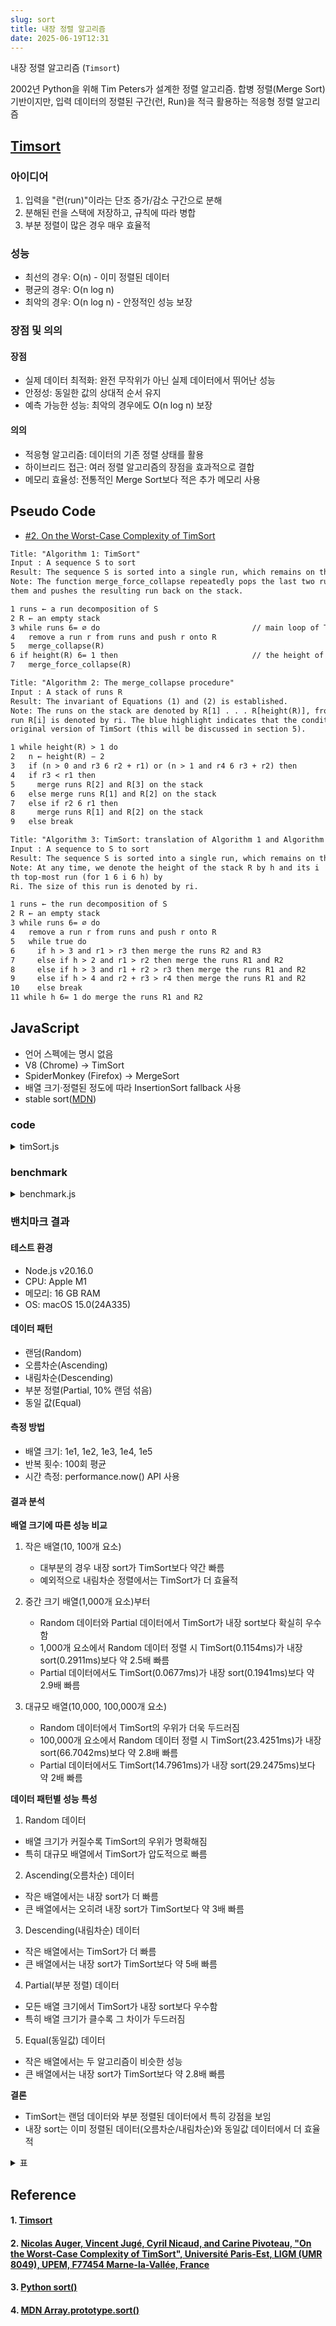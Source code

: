 ```yaml
---
slug: sort
title: 내장 정렬 알고리즘
date: 2025-06-19T12:31
---
```


내장 정렬 알고리즘 (`Timsort`)

2002년 Python을 위해 Tim Peters가 설계한 정렬 알고리즘. 합병 정렬(Merge Sort) 기반이지만, 입력 데이터의 정렬된 구간(런, Run)을 적극 활용하는 적응형 정렬 알고리즘

<!-- truncate -->

## [Timsort](#1-timsort)

### 아이디어

1. 입력을 "런(run)"이라는 단조 증가/감소 구간으로 분해
2. 분해된 런을 스택에 저장하고, 규칙에 따라 병합
3. 부분 정렬이 많은 경우 매우 효율적

### 성능

- 최선의 경우: O(n) - 이미 정렬된 데이터
- 평균의 경우: O(n log n)
- 최악의 경우: O(n log n) - 안정적인 성능 보장

### 장점 및 의의

#### 장점

- 실제 데이터 최적화: 완전 무작위가 아닌 실제 데이터에서 뛰어난 성능
- 안정성: 동일한 값의 상대적 순서 유지
- 예측 가능한 성능: 최악의 경우에도 O(n log n) 보장

#### 의의

- 적응형 알고리즘: 데이터의 기존 정렬 상태를 활용
- 하이브리드 접근: 여러 정렬 알고리즘의 장점을 효과적으로 결합
- 메모리 효율성: 전통적인 Merge Sort보다 적은 추가 메모리 사용

## Pseudo Code

- [#2. On the Worst-Case Complexity of TimSort](#2-nicolas-auger-vincent-jug%C3%A9-cyril-nicaud-and-carine-pivoteau-on-the-worst-case-complexity-of-timsort-universit%C3%A9-paris-est-ligm-umr-8049-upem-f77454-marne-la-vall%C3%A9e-france)

```txt
Title: "Algorithm 1: TimSort"
Input : A sequence S to sort
Result: The sequence S is sorted into a single run, which remains on the stack.
Note: The function merge_force_collapse repeatedly pops the last two runs on the stack R, merges
them and pushes the resulting run back on the stack.

1 runs ← a run decomposition of S
2 R ← an empty stack
3 while runs 6= ∅ do                                  // main loop of TimSort
4   remove a run r from runs and push r onto R
5   merge_collapse(R)
6 if height(R) 6= 1 then                              // the height of R is its number of runs
7   merge_force_collapse(R)
```

```txt
Title: "Algorithm 2: The merge_collapse procedure"
Input : A stack of runs R
Result: The invariant of Equations (1) and (2) is established.
Note: The runs on the stack are denoted by R[1] . . . R[height(R)], from top to bottom. The length of
run R[i] is denoted by ri. The blue highlight indicates that the condition was not present in the
original version of TimSort (this will be discussed in section 5).

1 while height(R) > 1 do
2   n ← height(R) − 2
3   if (n > 0 and r3 6 r2 + r1) or (n > 1 and r4 6 r3 + r2) then
4   if r3 < r1 then
5     merge runs R[2] and R[3] on the stack
6   else merge runs R[1] and R[2] on the stack
7   else if r2 6 r1 then
8     merge runs R[1] and R[2] on the stack
9   else break
```

```txt
Title: "Algorithm 3: TimSort: translation of Algorithm 1 and Algorithm 2"
Input : A sequence to S to sort
Result: The sequence S is sorted into a single run, which remains on the stack.
Note: At any time, we denote the height of the stack R by h and its i
th top-most run (for 1 6 i 6 h) by
Ri. The size of this run is denoted by ri.

1 runs ← the run decomposition of S
2 R ← an empty stack
3 while runs 6= ∅ do                                                        // main loop of TimSort
4   remove a run r from runs and push r onto R                              // #1
5   while true do
6     if h > 3 and r1 > r3 then merge the runs R2 and R3                    // #2
7     else if h > 2 and r1 > r2 then merge the runs R1 and R2               // #3
8     else if h > 3 and r1 + r2 > r3 then merge the runs R1 and R2          // #4
9     else if h > 4 and r2 + r3 > r4 then merge the runs R1 and R2          // #5
10    else break
11 while h 6= 1 do merge the runs R1 and R2
```

## JavaScript

- 언어 스펙에는 명시 없음
- V8 (Chrome) → TimSort
- SpiderMonkey (Firefox) → MergeSort
- 배열 크기·정렬된 정도에 따라 InsertionSort fallback 사용
- stable sort([MDN](https://developer.mozilla.org/en-US/docs/Web/JavaScript/Reference/Global_Objects/Array/sort))

### code

<details>
<summary>timSort.js</summary>

```javascript
function minRunLength(n) {
  let r = 0;
  while (n >= 32) {
    r |= n & 1;
    n >>= 1;
  }
  return n + r;
}

function insertionSort(arr, left, right) {
  for (let i = left + 1; i <= right; i++) {
    let key = arr[i],
      j = i - 1;
    while (j >= left && arr[j] > key) {
      arr[j + 1] = arr[j--];
    }
    arr[j + 1] = key;
  }
}

function merge(arr, l, m, r) {
  const left = arr.slice(l, m + 1),
    right = arr.slice(m + 1, r + 1);
  let i = 0,
    j = 0,
    k = l;
  while (i < left.length && j < right.length) {
    arr[k++] = left[i] <= right[j] ? left[i++] : right[j++];
  }
  while (i < left.length) arr[k++] = left[i++];
  while (j < right.length) arr[k++] = right[j++];
}

function timsort(arr) {
  const n = arr.length,
    minRun = minRunLength(n);
  for (let i = 0; i < n; i += minRun) {
    insertionSort(arr, i, Math.min(i + minRun - 1, n - 1));
  }
  for (let size = minRun; size < n; size *= 2) {
    for (let left = 0; left < n; left += 2 * size) {
      const mid = left + size - 1;
      const right = Math.min(left + 2 * size - 1, n - 1);
      if (mid < right) merge(arr, left, mid, right);
    }
  }
  return arr;
}
```

</details>

### benchmark

<details>
<summary>benchmark.js</summary>

```javascript
const { performance } = require('perf_hooks');

/**
 * 테스트 데이터 생성
 */
function generateData(size, type) {
  const data = [];
  switch (type) {
    case 'random':
      for (let i = 0; i < size; i++) data.push(Math.floor(Math.random() * size));
      break;
    case 'ascending':
      for (let i = 0; i < size; i++) data.push(i);
      break;
    case 'descending':
      for (let i = 0; i < size; i++) data.push(size - i);
      break;
    case 'partial':
      for (let i = 0; i < size; i++) data.push(i);
      for (let j = 0; j < size * 0.1; j++) {
        const a = Math.floor(Math.random() * size);
        const b = Math.floor(Math.random() * size);
        [data[a], data[b]] = [data[b], data[a]];
      }
      break;
    case 'equal':
      for (let i = 0; i < size; i++) data.push(42);
      break;
  }
  return data;
}

/**
 * @type {Array<{size: number, type: 'random' | 'ascending' | 'descending' | 'partial' | 'equal', method: 'builtin' | 'timsort', avgTime: number, numberOfTrials: number}>}
 */
const result = [];

/**
 * 벤치마크 실행 및 결과 출력
 */
async function runBenchmark() {
  const sizes = [1e1, 1e2, 1e3, 1e4, 1e5];
  const types = ['random', 'ascending', 'descending', 'partial', 'equal'];
  const iterations = 100;

  console.log('Size,Type,Method,AvgTime(ms)');
  for (const size of sizes) {
    for (const type of types) {
      // 내장 sort 벤치
      let totalStd = 0;
      for (let i = 0; i < iterations; i++) {
        const data = generateData(size, type);
        const start = performance.now();
        data.sort((a, b) => a - b);
        totalStd += performance.now() - start;
      }
      console.log(`${size},${type},builtin,${(totalStd / iterations).toFixed(3)}`);
      result.push({ size, type, method: 'builtin', avgTime: totalStd / iterations, numberOfTrials: iterations });

      // TimSort 벤치
      let totalTim = 0;
      for (let i = 0; i < iterations; i++) {
        const data = generateData(size, type);
        const start = performance.now();
        timsort(data);
        totalTim += performance.now() - start;
      }
      console.log(`${size},${type},timsort,${(totalTim / iterations).toFixed(3)}`);
      result.push({ size, type, method: 'timsort', avgTime: totalTim / iterations, numberOfTrials: iterations });
    }
  }
}

runBenchmark();

console.table(result, ['size', 'type', 'method', 'avgTime', 'numberOfTrials']);
```

</details>

### 밴치마크 결과

#### 테스트 환경

- Node.js v20.16.0
- CPU: Apple M1
- 메모리: 16 GB RAM
- OS: macOS 15.0(24A335)

#### 데이터 패턴

- 랜덤(Random)
- 오름차순(Ascending)
- 내림차순(Descending)
- 부분 정렬(Partial, 10% 랜덤 섞음)
- 동일 값(Equal)

#### 측정 방법

- 배열 크기: 1e1, 1e2, 1e3, 1e4, 1e5
- 반복 횟수: 100회 평균
- 시간 측정: performance.now() API 사용

#### 결과 분석

**배열 크기에 따른 성능 비교**

1. 작은 배열(10, 100개 요소)

   - 대부분의 경우 내장 sort가 TimSort보다 약간 빠름
   - 예외적으로 내림차순 정렬에서는 TimSort가 더 효율적

2. 중간 크기 배열(1,000개 요소)부터

   - Random 데이터와 Partial 데이터에서 TimSort가 내장 sort보다 확실히 우수함
   - 1,000개 요소에서 Random 데이터 정렬 시 TimSort(0.1154ms)가 내장 sort(0.2911ms)보다 약 2.5배 빠름
   - Partial 데이터에서도 TimSort(0.0677ms)가 내장 sort(0.1941ms)보다 약 2.9배 빠름

3. 대규모 배열(10,000, 100,000개 요소)
   - Random 데이터에서 TimSort의 우위가 더욱 두드러짐
   - 100,000개 요소에서 Random 데이터 정렬 시 TimSort(23.4251ms)가 내장 sort(66.7042ms)보다 약 2.8배 빠름
   - Partial 데이터에서도 TimSort(14.7961ms)가 내장 sort(29.2475ms)보다 약 2배 빠름

**데이터 패턴별 성능 특성**

1. Random 데이터

- 배열 크기가 커질수록 TimSort의 우위가 명확해짐
- 특히 대규모 배열에서 TimSort가 압도적으로 빠름

2. Ascending(오름차순) 데이터

- 작은 배열에서는 내장 sort가 더 빠름
- 큰 배열에서는 오히려 내장 sort가 TimSort보다 약 3배 빠름

3. Descending(내림차순) 데이터

- 작은 배열에서는 TimSort가 더 빠름
- 큰 배열에서는 내장 sort가 TimSort보다 약 5배 빠름

4. Partial(부분 정렬) 데이터

- 모든 배열 크기에서 TimSort가 내장 sort보다 우수함
- 특히 배열 크기가 클수록 그 차이가 두드러짐

5. Equal(동일값) 데이터

- 작은 배열에서는 두 알고리즘이 비슷한 성능
- 큰 배열에서는 내장 sort가 TimSort보다 약 2.8배 빠름

**결론**

- TimSort는 랜덤 데이터와 부분 정렬된 데이터에서 특히 강점을 보임
- 내장 sort는 이미 정렬된 데이터(오름차순/내림차순)와 동일값 데이터에서 더 효율적

<details>
<summary>표</summary>

| 배열 크기 | 데이터 패턴 | 내장sort평균(ms) | TimSort 평균(ms) |
| --------- | ----------- | ---------------- | ---------------- |
| 10        | Random      | 0.0019           | 0.0053           |
|           | Ascending   | 0.0010           | 0.0044           |
|           | Descending  | 0.0109           | 0.0033           |
|           | Partial     | 0.0012           | 0.0013           |
|           | Equal       | 0.0010           | 0.0009           |
| 100       | Random      | 0.0192           | 0.0265           |
|           | Ascending   | 0.0032           | 0.0054           |
|           | Descending  | 0.0033           | 0.0072           |
|           | Partial     | 0.0180           | 0.0049           |
|           | Equal       | 0.0032           | 0.0031           |
| 1,000     | Random      | 0.2911           | 0.1154           |
|           | Ascending   | 0.0281           | 0.0463           |
|           | Descending  | 0.0319           | 0.1005           |
|           | Partial     | 0.1941           | 0.0677           |
|           | Equal       | 0.0275           | 0.0371           |
| 10,000    | Random      | 4.1735           | 1.7753           |
|           | Ascending   | 0.3503           | 0.7572           |
|           | Descending  | 0.3209           | 1.1390           |
|           | Partial     | 2.8297           | 1.7024           |
|           | Equal       | 0.5426           | 0.9224           |
| 100,000   | Random      | 66.7042          | 23.4251          |
|           | Ascending   | 3.3959           | 10.1161          |
|           | Descending  | 3.5873           | 18.3476          |
|           | Partial     | 29.2475          | 14.7961          |
|           | Equal       | 3.5066           | 9.6663           |

</details>

## Reference

#### 1. [Timsort](https://en.wikipedia.org/wiki/Timsort)

#### 2. [Nicolas Auger, Vincent Jugé, Cyril Nicaud, and Carine Pivoteau, "On the Worst-Case Complexity of TimSort", Université Paris-Est, LIGM (UMR 8049), UPEM, F77454 Marne-la-Vallée, France](https://arxiv.org/abs/1805.08612)

#### 3. [Python sort()](https://docs.python.org/3/library/functions.html#sorted)

#### 4. [MDN Array.prototype.sort()](https://developer.mozilla.org/en-US/docs/Web/JavaScript/Reference/Global_Objects/Array/sort)
